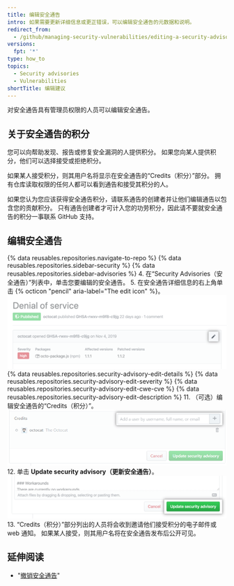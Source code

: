 ```yaml
---
title: 编辑安全通告
intro: 如果需要更新详细信息或更正错误，可以编辑安全通告的元数据和说明。
redirect_from:
  - /github/managing-security-vulnerabilities/editing-a-security-advisory
versions:
  fpt: '*'
type: how_to
topics:
  - Security advisories
  - Vulnerabilities
shortTitle: 编辑建议
---
```


对安全通告具有管理员权限的人员可以编辑安全通告。

## 关于安全通告的积分

您可以向帮助发现、报告或修复安全漏洞的人提供积分。 如果您向某人提供积分，他们可以选择接受或拒绝积分。

如果某人接受积分，则其用户名将显示在安全通告的“Credits（积分）”部分。 拥有仓库读取权限的任何人都可以看到通告和接受其积分的人。

如果您认为您应该获得安全通告积分，请联系通告的创建者并让他们编辑通告以包含您的贡献积分。 只有通告创建者才可计入您的功劳积分，因此请不要就安全通告的积分一事联系 GitHub 支持。

## 编辑安全通告

{% data reusables.repositories.navigate-to-repo %}
{% data reusables.repositories.sidebar-security %}
{% data reusables.repositories.sidebar-advisories %}
4. 在“Security Advisories（安全通告）”列表中，单击您要编辑的安全通告。
5. 在安全通告详细信息的右上角单击 {% octicon "pencil" aria-label="The edit icon" %}。 ![安全通告的编辑按钮](/assets/images/help/security/security-advisory-edit-button.png)
{% data reusables.repositories.security-advisory-edit-details %}
{% data reusables.repositories.security-advisory-edit-severity %}
{% data reusables.repositories.security-advisory-edit-cwe-cve %}
{% data reusables.repositories.security-advisory-edit-description %}
11. （可选）编辑安全通告的“Credits（积分）”。 ![安全通告的积分](/assets/images/help/security/security-advisory-credits.png)
12. 单击 **Update security advisory（更新安全通告）**。 !["Update security advisory" button](/assets/images/help/security/update-advisory-button.png)
13. “Credits（积分）”部分列出的人员将会收到邀请他们接受积分的电子邮件或 web 通知。 如果某人接受，则其用户名将在安全通告发布后公开可见。

## 延伸阅读

- "[撤销安全通告](/github/managing-security-vulnerabilities/withdrawing-a-security-advisory)"
